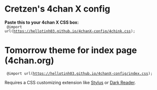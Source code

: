 # Cretzen's 4chan X config

<b> Paste this to your 4chan X CSS box: </b>
<br>
<code> @import url(https://hellotinh03.github.io/4chanX-config/4chink.css); </code>

# Tomorrow theme for index page (4chan.org)

<code> @import url(https://hellotinh03.github.io/4chanX-config/index.css); </code>

Requires a CSS customizing extension like [Stylus](https://github.com/openstyles/stylus) or [Dark Reader](https://github.com/darkreader/darkreader).
